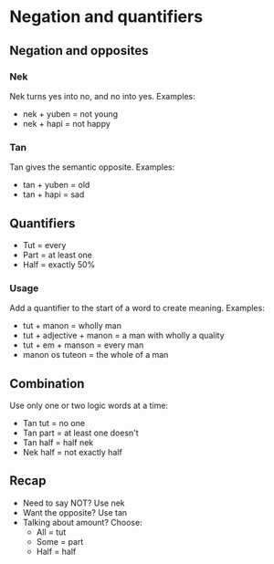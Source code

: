 # Negation and quantifiers

## Negation and opposites

### Nek
Nek turns yes into no, and no into yes.
Examples:
- nek + yuben = not young
- nek + hapi = not happy

### Tan
Tan gives the semantic opposite.
Examples:
- tan + yuben = old
- tan + hapi = sad
    
## Quantifiers
- Tut = every
- Part = at least one
- Half = exactly 50%
  
### Usage
Add a quantifier to the start of a word to create meaning.
Examples:
- tut + manon = wholly man
- tut + adjective + manon = a man with wholly a quality
- tut + em + manson = every man
- manon os tuteon = the whole of a man
    
## Combination
Use only one or two logic words at a time:
- Tan tut = no one
- Tan part = at least one doesn't
- Tan half = half nek
- Nek half = not exactly half
  
## Recap
- Need to say NOT? Use nek
- Want the opposite? Use tan
- Talking about amount? Choose:
    - All = tut
    - Some = part
    - Half = half

